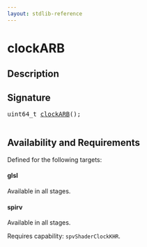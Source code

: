 ```yaml
---
layout: stdlib-reference
---
```


# clockARB

## Description





## Signature 

<pre>
uint64_t <a href="clockarb-567.md">clockARB</a>();

</pre>

## Availability and Requirements

Defined for the following targets:

#### glsl
Available in all stages.

#### spirv
Available in all stages.

Requires capability: `spvShaderClockKHR`.



<script>
// Fix .md links to .html when on ReadTheDocs
if (window.location.hostname.includes('readthedocs') || 
    window.location.hostname.includes('rtfd.io')) {
  document.addEventListener('DOMContentLoaded', function() {
    const links = document.querySelectorAll('a');
    links.forEach(link => {
      const href = link.getAttribute('href');
      if (href && href.includes('.md')) {
        // This regex will handle .md links with or without fragment identifiers or query parameters
        link.href = link.href.replace(/(.+)\.md(#[^?]*)?(\?.*)?$/, '$1.html$2$3');
      }
    });
  });
}
</script>
